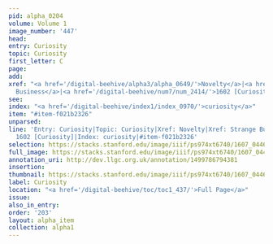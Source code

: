 ```yaml
---
pid: alpha_0204
volume: Volume 1
image_number: '447'
head:
entry: Curiosity
topic: Curiosity
first_letter: C
page:
add:
xref: "<a href='/digital-beehive/alpha3/alpha_0649/'>Novelty</a>|<a href='/digital-beehive/alpha4/alpha_0921/'>Strange
  Business</a>|<a href='/digital-beehive/num7/num_2414/'>1602 [Curiosity]</a>"
see:
index: "<a href='/digital-beehive/index1/index_0970/'>curiosity</a>"
item: "#item-f021b2326"
unparsed:
line: 'Entry: Curiosity|Topic: Curiosity|Xref: Novelty|Xref: Strange Business|Xref:
  1602 [Curiosity]|Index: curiosity|#item-f021b2326'
selection: https://stacks.stanford.edu/image/iiif/ps974xt6740/1607_0446/328,823,3127,425/full/0/default.jpg
full_image: https://stacks.stanford.edu/image/iiif/ps974xt6740/1607_0446/full/full/0/default.jpg
annotation_uri: http://dev.llgc.org.uk/annotation/1499786794381
insertion:
thumbnail: https://stacks.stanford.edu/image/iiif/ps974xt6740/1607_0446/328,823,600,180/250,/0/default.jpg
label: Curiosity
location: "<a href='/digital-beehive/toc/toc1_437/'>Full Page</a>"
issue:
also_in_entry:
order: '203'
layout: alpha_item
collection: alpha1
---
```

